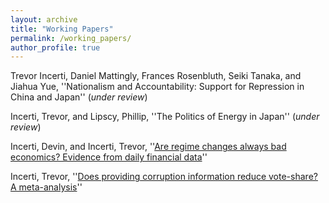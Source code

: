 ```yaml
---
layout: archive
title: "Working Papers"
permalink: /working_papers/
author_profile: true
---
```


Trevor Incerti, Daniel Mattingly, Frances Rosenbluth, Seiki Tanaka, and Jiahua Yue, ''Nationalism and Accountability: Support for Repression in China and Japan'' (*under review*)

Incerti, Trevor, and Lipscy, Phillip, ''The Politics of Energy in Japan'' (*under review*)

Incerti, Devin, and Incerti, Trevor, ''[Are regime changes always bad economics? Evidence from daily financial data](http://tincerti.github.io/files/regime_changes.pdf)''

Incerti, Trevor, ''[Does providing corruption information reduce vote-share? A meta-analysis](http://tincerti.github.io/files/corruption_voting_meta.pdf)''